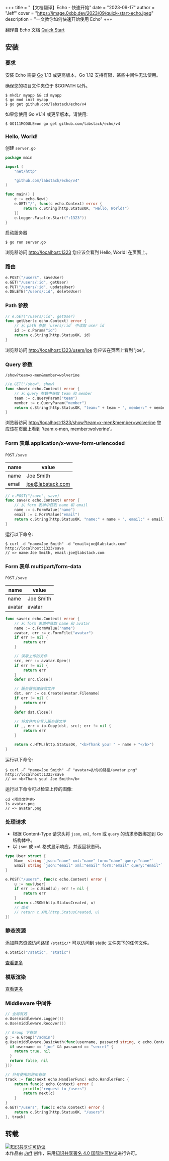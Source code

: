 +++
title = "【文档翻译】Echo - 快速开始"
date = "2023-09-17"
author = "Jeff"
cover = "https://image.0xbb.dev/2023/09/quick-start-echo.jpeg"
description = "一文教你如何快速开始使用 Echo"
+++

翻译自 Echo 文档 [Quick Start](https://echo.labstack.com/docs/quick-start)

## 安装
### 要求
安装 Echo 需要 [Go](https://go.dev/doc/install) 1.13 或更高版本，Go 1.12 支持有限，某些中间件无法使用。

确保您的项目文件夹位于 $GOPATH 以外。

```shell
$ mkdir myapp && cd myapp
$ go mod init myapp
$ go get github.com/labstack/echo/v4
```

如果您使用 Go v1.14 或更早版本，请使用:

```shell
$ GO111MODULE=on go get github.com/labstack/echo/v4
```

### Hello, World!
创建 `server.go`

```go
package main

import (
    "net/http"

    "github.com/labstack/echo/v4"
)

func main() {
    e := echo.New()
    e.GET("/", func(c echo.Context) error {
        return c.String(http.StatusOK, "Hello, World!")
    })
    e.Logger.Fatal(e.Start(":1323"))
}
```

启动服务器

```shell
$ go run server.go
```

浏览器访问 [http://localhost:1323](http://localhost:1323) 您应该会看到 Hello, World! 在页面上。

### 路由

```go
e.POST("/users", saveUser)
e.GET("/users/:id", getUser)
e.PUT("/users/:id", updateUser)
e.DELETE("/users/:id", deleteUser)
```

### Path 参数

```go
// e.GET("/users/:id", getUser)
func getUser(c echo.Context) error {
    // 从 path 参数 `users/:id` 中读取 user id
    id := c.Param("id")
    return c.String(http.StatusOK, id)
}
```

浏览器访问 [http://localhost:1323/users/joe](http://localhost:1323/users/joe) 您应该在页面上看到 'joe'。

### Query 参数

`/show?team=x-men&member=wolverine`

```go
//e.GET("/show", show)
func show(c echo.Context) error {
    // 从 query 参数中获取 team 和 member
    team := c.QueryParam("team")
    member := c.QueryParam("member")
    return c.String(http.StatusOK, "team:" + team + ", member:" + member)
}
```

浏览器访问 [http://localhost:1323/show?team=x-men&member=wolverine](http://localhost:1323/show?team=x-men&member=wolverine) 您应该在页面上看到 'team:x-men, member:wolverine'。

### Form 表单 application/x-www-form-urlencoded

`POST` `/save`

| name  | value            |
| ----- | ---------------- |
| name  | Joe Smith        |
| email | joe@labstack.com |

```go
// e.POST("/save", save)
func save(c echo.Context) error {
    // 从 form 表单中获取 name 和 email
    name := c.FormValue("name")
    email := c.FormValue("email")
    return c.String(http.StatusOK, "name:" + name + ", email:" + email)
}
```

运行以下命令:

```shell
$ curl -d "name=Joe Smith" -d "email=joe@labstack.com" http://localhost:1323/save
// => name:Joe Smith, email:joe@labstack.com
```

### Form 表单 multipart/form-data

`POST` `/save`

| name   | value     |
| ------ | --------- |
| name   | Joe Smith |
| avatar | avatar    |

```go
func save(c echo.Context) error {
    // 从 form 表单中获取 name 和 avatar
    name := c.FormValue("name")
    avatar, err := c.FormFile("avatar")
    if err != nil {
        return err
    }

    // 读取上传的文件
    src, err := avatar.Open()
    if err != nil {
        return err
    }
    defer src.Close()

    // 服务器创建接收文件
    dst, err := os.Create(avatar.Filename)
    if err != nil {
        return err
    }
    defer dst.Close()

    // 将文件内容写入服务器文件
    if _, err = io.Copy(dst, src); err != nil {
        return err
    }

    return c.HTML(http.StatusOK, "<b>Thank you! " + name + "</b>")
}
```

运行以下命令:

```shell
$ curl -F "name=Joe Smith" -F "avatar=@/你的路径/avatar.png" http://localhost:1323/save
// => <b>Thank you! Joe Smith</b>
```

运行以下命令可以检查上传的图像:

```shell
cd <项目文件夹>
ls avatar.png
// => avatar.png
```

### 处理请求

- 根据 Content-Type 请求头将 `json`, `xml`, `form` 或 `query` 的请求参数绑定到 Go 结构体中。
- 以 `json` 或 `xml` 格式显示响应，并返回状态码。

```go
type User struct {
    Name  string `json:"name" xml:"name" form:"name" query:"name"`
    Email string `json:"email" xml:"email" form:"email" query:"email"`
}

e.POST("/users", func(c echo.Context) error {
    u := new(User)
    if err := c.Bind(u); err != nil {
        return err
    }
    return c.JSON(http.StatusCreated, u)
    // 或者
    // return c.XML(http.StatusCreated, u)
})
```

### 静态资源

添加静态资源访问路径 `/static/*` 可以访问到 static 文件夹下的任何文件。

```go
e.Static("/static", "static")
```

[查看更多](https://echo.labstack.com/docs/static-files)

### 模版渲染

[查看更多](https://echo.labstack.com/docs/templates)

### Middleware 中间件

```go
// 全局有效
e.Use(middleware.Logger())
e.Use(middleware.Recover())

// Group 下有效
g := e.Group("/admin")
g.Use(middleware.BasicAuth(func(username, password string, c echo.Context) (bool, error) {
  if username == "joe" && password == "secret" {
    return true, nil
  }
  return false, nil
}))

// 只有使用的路由有效
track := func(next echo.HandlerFunc) echo.HandlerFunc {
    return func(c echo.Context) error {
        println("request to /users")
        return next(c)
    }
}
e.GET("/users", func(c echo.Context) error {
    return c.String(http.StatusOK, "/users")
}, track)
```

## 转载

<a rel="license" href="http://creativecommons.org/licenses/by/4.0/"><img alt="知识共享许可协议" style="border-width:0" src="https://i.creativecommons.org/l/by/4.0/88x31.png" /></a><br />本<span xmlns:dct="http://purl.org/dc/terms/" href="http://purl.org/dc/dcmitype/Text" rel="dct:type">作品</span>由 <a xmlns:cc="http://creativecommons.org/ns#" href="https://github.com/laojianzi/laojianzi.github.io" property="cc:attributionName" rel="cc:attributionURL">Jeff</a> 创作，采用<a rel="license" href="http://creativecommons.org/licenses/by/4.0/">知识共享署名 4.0 国际许可协议</a>进行许可。